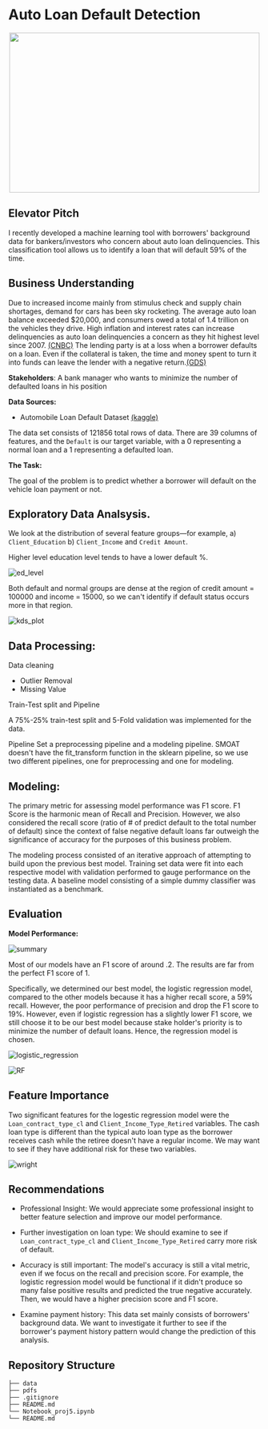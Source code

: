 


# Auto Loan Default Detection

<p align="center">
  <img src = "https://i.kinja-img.com/gawker-media/image/upload/c_fit,f_auto,g_center,pg_1,q_60,w_965/69b08da5f2e3573b59a08fdf9c9b5280.jpg" width="500" height="320">
</p> 

## Elevator Pitch

I recently developed a machine learning tool with borrowers' background data for bankers/investors who concern about auto loan delinquencies. This classification tool allows us to identify a loan that will default 59% of the time.


## Business Understanding

Due to increased income mainly from stimulus check and supply chain shortages, demand for cars has been sky rocketing. The average auto loan balance exceeded $20,000, and consumers owed a total of 1.4 trillion on the vehicles they drive. High inflation and interest rates can increase delinquencies as auto loan delinquencies a concern as they hit highest level since 2007. <a href="https://www.cnbc.com/video/2022/05/20/auto-loan-delinquencies-come-into-concern-as-they-hit-highest-levels-since-2007-says-bankrate-coms-mcbride.html">(CNBC)</a> The lending party is at a loss when a borrower defaults on a loan. Even if the collateral is taken, the time and money spent to turn it into funds can leave the lender with a negative return.<a href="https://www.gdslink.com/credit-risk-management-process-best-practices-techniques/">(GDS)</a>



**Stakeholders**: A bank manager who wants to minimize the number of defaulted loans in his position



**Data Sources:** 
- Automobile Loan Default Dataset <a href ="https://www.kaggle.com/datasets/saurabhbagchi/dish-network-hackathon?select=Test_Dataset.csv">(kaggle)</a>


The data set consists of 121856 total rows of data. There are 39 columns of features, and the `Default` is our target variable, with a 0 representing a normal loan and a 1 representing a defaulted loan.

**The Task:** 

The goal of the problem is to predict whether a borrower will default on the vehicle loan payment or not. 

## Exploratory Data Analsysis.

We look at the distribution of several feature groups—for example, a) `Client_Education` b) `Client_Income`  and `Credit Amount`.

Higher level education level tends to have a lower default %.

![ed_level](https://user-images.githubusercontent.com/65572411/186773080-49b3672f-3dfc-4921-8a99-cf5ed5022fb5.png)


Both default and normal groups are dense at the region of credit amount = 100000 and income = 15000, so we can't identify if default status occurs more in that region. 

![kds_plot](https://user-images.githubusercontent.com/65572411/186773069-ea2f8c1d-65b2-4a99-bed4-397b32107aaa.png)


## Data Processing:

Data cleaning
- Outlier Removal    
- Missing Value

Train-Test split and Pipeline

A 75%-25% train-test split and 5-Fold validation was implemented for the data. 

Pipeline
Set a preprocessing pipeline and a modeling pipeline. SMOAT doesn't have the fit_transform function in the sklearn pipeline, so we use two different pipelines, one for preprocessing and one for modeling.    

## Modeling:
    
The primary metric for assessing model performance was F1 score. F1 Score is the harmonic mean of Recall and Precision. However, we also considered the recall score (ratio of # of predict default to the total number of default) since the context of false negative default loans far outweigh the significance of accuracy for the purposes of this business problem. 
    
The modeling process consisted of an iterative approach of attempting to build upon the previous best model. Training set data were fit into each respective model with validation performed to gauge performance on the testing data. A baseline model consisting of a simple dummy classifier was instantiated as a benchmark. 






## Evaluation

**Model Performance:**

![summary](https://user-images.githubusercontent.com/65572411/186773225-c32480c3-3435-4f6b-8042-0e548db49a9c.PNG)

Most of our models have an F1 score of around .2. The results are far from the perfect F1 score of 1. 

Specifically, we determined our best model, the logistic regression model, compared to the other models because it has a higher recall score, a 59% recall. However, the poor performance of precision and drop the F1 score to 19%. However, even if logistic regression has a slightly lower F1 score, we still choose it to be our best model because stake holder's priority is to minimize the number of default loans. Hence, the regression model is chosen.


![logistic_regression](https://user-images.githubusercontent.com/65572411/186773049-65598160-c9df-49aa-a1ae-f525198cca75.png)


![RF](https://user-images.githubusercontent.com/65572411/186773036-9569ef07-fe3c-48e7-b6cc-cfadc6329ea8.png)
## Feature Importance

Two significant features for the logestic regression model were the `Loan_contract_type_cl` and `Client_Income_Type_Retired` variables. The cash loan type is different than the typical auto loan type as the borrower receives cash while the retiree doesn't have a regular income. We may want to see if they have additional risk for these two variables.


![wright](https://user-images.githubusercontent.com/65572411/186773163-6da465cb-209e-4757-a351-25374c52cfdd.png)


## Recommendations

- Professional Insight: We would appreciate some professional insight to better feature selection and improve our model performance.

- Further investigation on loan type: We should examine to see if `Loan_contract_type_cl` and `Client_Income_Type_Retired` carry more risk of default. 

- Accuracy is still important: The model's accuracy is still a vital metric, even if we focus on the recall and precision score. For example, the logistic regression model would be functional if it didn't produce so many false positive results and predicted the true negative accurately. Then, we would have a higher precision score and F1 score.
 

- Examine payment history: This data set mainly consists of borrowers' background data. We want to investigate it further to see if the borrower's payment history pattern would change the prediction of this analysis. 


## Repository Structure

```
├── data
├── pdfs
├── .gitignore
├── README.md
└── Notebook_proj5.ipynb
└── README.md
```




